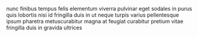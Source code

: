 nunc finibus tempus felis elementum viverra pulvinar eget sodales in purus quis
lobortis nisi id fringilla duis in ut neque turpis varius pellentesque ipsum
pharetra metuscurabitur magna at feugiat curabitur pretium vitae fringilla duis
in gravida ultrices
